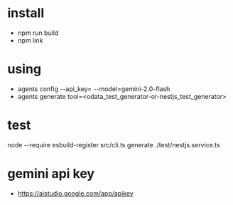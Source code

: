 # install
- npm run build 
- npm link

# using
- agents config --api_key=<api-key> --model=gemini-2.0-flash
- agents generate <file> tool=<odata_test_generator-or-nestjs_test_generator>

# test
node --require esbuild-register src/cli.ts generate ./test/nestjs.service.ts

# gemini api key
- https://aistudio.google.com/app/apikey 